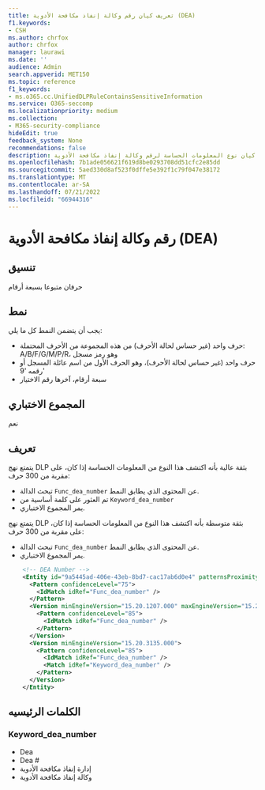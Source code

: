 ```yaml
---
title: تعريف كيان رقم وكالة إنفاذ مكافحة الأدوية (DEA)
f1.keywords:
- CSH
ms.author: chrfox
author: chrfox
manager: laurawi
ms.date: ''
audience: Admin
search.appverid: MET150
ms.topic: reference
f1_keywords:
- ms.o365.cc.UnifiedDLPRuleContainsSensitiveInformation
ms.service: O365-seccomp
ms.localizationpriority: medium
ms.collection:
- M365-security-compliance
hideEdit: true
feedback_system: None
recommendations: false
description: تعريف كيان نوع المعلومات الحساسة لرقم وكالة إنفاذ مكافحة الأدوية (DEA).
ms.openlocfilehash: 7b1ade056621f619d8be0293708dd51cfc2e85dd
ms.sourcegitcommit: 5aed330d8af523f0dffe5e392f1c79f047e38172
ms.translationtype: MT
ms.contentlocale: ar-SA
ms.lasthandoff: 07/21/2022
ms.locfileid: "66944316"
---
```

# <a name="drug-enforcement-agency-dea-number"></a>رقم وكالة إنفاذ مكافحة الأدوية (DEA)

## <a name="format"></a>تنسيق

حرفان متبوعا بسبعة أرقام

## <a name="pattern"></a>نمط

يجب أن يتضمن النمط كل ما يلي:

- حرف واحد (غير حساس لحالة الأحرف) من هذه المجموعة من الأحرف المحتملة: A/B/F/G/M/P/R، وهو رمز مسجل
- حرف واحد (غير حساس لحالة الأحرف)، وهو الحرف الأول من اسم عائلة المسجل أو رقمه '9'
- سبعة أرقام، آخرها رقم الاختيار

## <a name="checksum"></a>المجموع الاختباري

نعم

## <a name="definition"></a>تعريف

يتمتع نهج DLP بثقة عالية بأنه اكتشف هذا النوع من المعلومات الحساسة إذا كان، على مقربة من 300 حرف:

- تبحث الدالة `Func_dea_number` عن المحتوى الذي يطابق النمط.
- تم العثور على كلمة أساسية من `Keyword_dea_number`
- يمر المجموع الاختباري.

يتمتع نهج DLP بثقة متوسطة بأنه اكتشف هذا النوع من المعلومات الحساسة إذا كان، على مقربة من 300 حرف:

- تبحث الدالة `Func_dea_number` عن المحتوى الذي يطابق النمط.
- يمر المجموع الاختباري.

```xml
    <!-- DEA Number -->
    <Entity id="9a5445ad-406e-43eb-8bd7-cac17ab6d0e4" patternsProximity="300" recommendedConfidence="85">
      <Pattern confidenceLevel="75">
        <IdMatch idRef="Func_dea_number" />
      </Pattern>
      <Version minEngineVersion="15.20.1207.000" maxEngineVersion="15.20.3134.000">
        <Pattern confidenceLevel="85">
          <IdMatch idRef="Func_dea_number" />
        </Pattern>
      </Version>
      <Version minEngineVersion="15.20.3135.000">
        <Pattern confidenceLevel="85">
          <IdMatch idRef="Func_dea_number" />
          <Match idRef="Keyword_dea_number" />
        </Pattern>
      </Version>
    </Entity>
```

## <a name="keywords"></a>الكلمات الرئيسيه

### <a name="keyword_dea_number"></a>Keyword_dea_number

- Dea
- Dea #
- إدارة إنفاذ مكافحة الأدوية
- وكالة إنفاذ مكافحة الأدوية